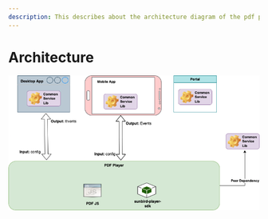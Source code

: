 ```yaml
---
description: This describes about the architecture diagram of the pdf player.
---
```


# Architecture

![](../../../../../.gitbook/assets/pdfPlayerV2Architecture.png)
